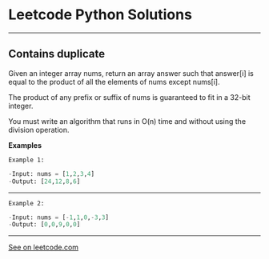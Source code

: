 # Leetcode Python Solutions

---

## Contains duplicate

Given an integer array nums, return an array answer such that answer[i] is equal to the product of all the elements of nums except nums[i].

The product of any prefix or suffix of nums is guaranteed to fit in a 32-bit integer.

You must write an algorithm that runs in O(n) time and without using the division operation.

**Examples**


`Example 1:`

```python
-Input: nums = [1,2,3,4]
-Output: [24,12,8,6]
```

---

`Example 2:`

```python
-Input: nums = [-1,1,0,-3,3]
-Output: [0,0,9,0,0]
```

---


[See on leetcode.com](https://leetcode.com/problems/product-of-array-except-self/)